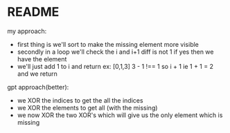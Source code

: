 # README

my approach: 
- first thing is we'll sort to make the missing element more visible
- secondly in a loop we'll check the i and i+1 diff is not 1 if yes then we have the element
- we'll just add 1 to i and return 
ex: [0,1,3]
3 - 1 !== 1 
so i + 1 ie 1 + 1 = 2 and we return 

gpt approach(better):
- we XOR the indices to get the all the indices
- we XOR the elements to get all (with the missing)
- we now XOR the two XOR's which will give us the only element which is missing 